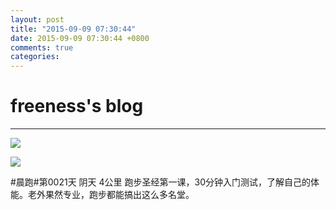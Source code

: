 ```yaml
---
layout: post
title: "2015-09-09 07:30:44"
date: 2015-09-09 07:30:44 +0800
comments: true
categories: 
---
```


# freeness's blog

----------

![](http://okqmqrbgo.bkt.clouddn.com/201509090730441.jpg)

![](http://okqmqrbgo.bkt.clouddn.com/201509090730442.jpg)

>
\#晨跑\#第0021天 阴天 4公里 跑步圣经第一课，30分钟入门测试，了解自己的体能。老外果然专业，跑步都能搞出这么多名堂。